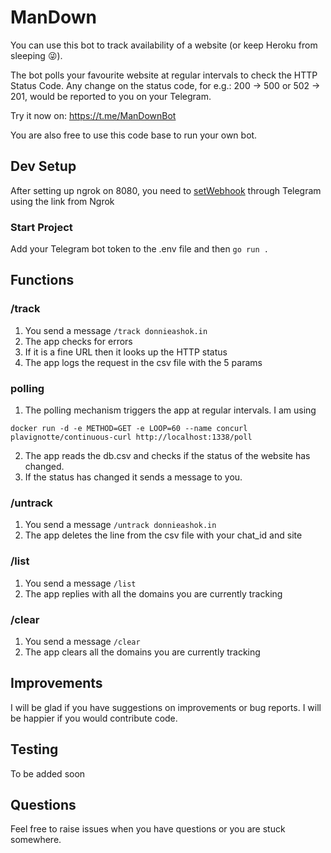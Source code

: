 # ManDown
You can use this bot to track availability of a website (or keep Heroku from sleeping :stuck_out_tongue_winking_eye:). 

The bot polls your favourite website at regular intervals to check the HTTP Status Code. 
Any change on the status code, for e.g.: 200 -> 500 or 502 -> 201, would be reported to you on your Telegram.

Try it now on: https://t.me/ManDownBot

You are also free to use this code base to run your own bot.

## Dev Setup
After setting up ngrok on 8080, you need to [setWebhook](https://core.telegram.org/bots/api#setwebhook) through Telegram using the link from Ngrok

### Start Project
Add your Telegram bot token to the .env file and then
```go run .```

## Functions
### /track
1. You send a message `/track donnieashok.in`
2. The app checks for errors 
3. If it is a fine URL then it looks up the HTTP status
4. The app logs the request in the csv file with the 5 params

### polling
1. The polling mechanism triggers the app at regular intervals. I am using
```
docker run -d -e METHOD=GET -e LOOP=60 --name concurl plavignotte/continuous-curl http://localhost:1338/poll
```
2. The app reads the db.csv and checks if the status of the website has changed.
3. If the status has changed it sends a message to you.

### /untrack
1. You send a message `/untrack donnieashok.in`
2. The app deletes the line from the csv file with your chat_id and site

### /list
1. You send a message `/list`
2. The app replies with all the domains you are currently tracking

### /clear
1. You send a message `/clear`
2. The app clears all the domains you are currently tracking

## Improvements
I will be glad if you have suggestions on improvements or bug reports. I will be happier if you would contribute code.

## Testing
To be added soon

## Questions
Feel free to raise issues when you have questions or you are stuck somewhere.
